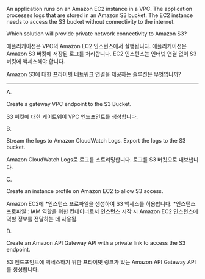 An application runs on an Amazon EC2 instance in a VPC. The application processes logs that are stored in an Amazon S3 bucket. The EC2 instance needs to access the S3 bucket without connectivity to the internet.
  
Which solution will provide private network connectivity to Amazon S3?

애플리케이션은 VPC의 Amazon EC2 인스턴스에서 실행됩니다. 애플리케이션은 Amazon S3 버킷에 저장된 로그를 처리합니다. EC2 인스턴스는 인터넷 연결 없이 S3 버킷에 액세스해야 합니다.

Amazon S3에 대한 프라이빗 네트워크 연결을 제공하는 솔루션은 무엇입니까?

---

A.

Create a gateway VPC endpoint to the S3 Bucket.

S3 버킷에 대한 게이트웨이 VPC 엔드포인트를 생성합니다.


B.

Stream the logs to Amazon CloudWatch Logs. Export the logs to the S3 bucket.

Amazon CloudWatch Logs로 로그를 스트리밍합니다. 로그를 S3 버킷으로 내보냅니다.

C.

Create an instance profile on Amazon EC2 to allow S3 access.

Amazon EC2에 *인스턴스 프로파일을 생성하여 S3 액세스를 허용합니다. *인스턴스 프로파일 : IAM 역할을 위한 컨테이너로서 인스턴스 시작 시 Amazon EC2 인스턴스에 역할 정보를 전달하는 데 사용됨.


D.

Create an Amazon API Gateway API with a private link to access the S3 endpoint.

S3 엔드포인트에 액세스하기 위한 프라이빗 링크가 있는 Amazon API Gateway API를 생성합니다.